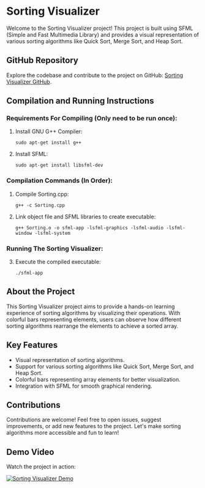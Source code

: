 # Sorting Visualizer

Welcome to the Sorting Visualizer project! This project is built using SFML (Simple and Fast Multimedia Library) and provides a visual representation of various sorting algorithms like Quick Sort, Merge Sort, and Heap Sort.


## GitHub Repository

Explore the codebase and contribute to the project on GitHub: [Sorting Visualizer GitHub](https://github.com/AHSANooo/Sorting-Visualizer).

## Compilation and Running Instructions

### Requirements For Compiling (Only need to be run once):

1. Install GNU G++ Compiler:
   ```
   sudo apt-get install g++
   ```

2. Install SFML:
   ```
   sudo apt-get install libsfml-dev
   ```

### Compilation Commands (In Order):

1. Compile Sorting.cpp:
   ```
   g++ -c Sorting.cpp
   ```

2. Link object file and SFML libraries to create executable:
   ```
   g++ Sorting.o -o sfml-app -lsfml-graphics -lsfml-audio -lsfml-window -lsfml-system
   ```

### Running The Sorting Visualizer:

3. Execute the compiled executable:
   ```
   ./sfml-app
   ```

## About the Project

This Sorting Visualizer project aims to provide a hands-on learning experience of sorting algorithms by visualizing their operations. With colorful bars representing elements, users can observe how different sorting algorithms rearrange the elements to achieve a sorted array.

## Key Features

- Visual representation of sorting algorithms.
- Support for various sorting algorithms like Quick Sort, Merge Sort, and Heap Sort.
- Colorful bars representing array elements for better visualization.
- Integration with SFML for smooth graphical rendering.

## Contributions

Contributions are welcome! Feel free to open issues, suggest improvements, or add new features to the project. Let's make sorting algorithms more accessible and fun to learn!

## Demo Video

Watch the project in action:

[![Sorting Visualizer Demo](https://img.youtube.com/vi/rwT5jgM-HlQ/0.jpg)](https://youtu.be/rwT5jgM-HlQ)

